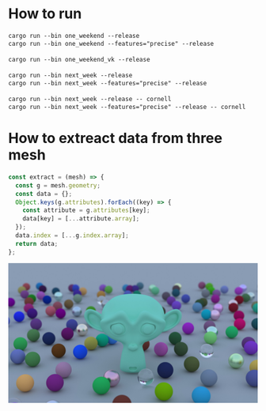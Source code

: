# How to run

    cargo run --bin one_weekend --release
    cargo run --bin one_weekend --features="precise" --release
    
    cargo run --bin one_weekend_vk --release

    cargo run --bin next_week --release
    cargo run --bin next_week --features="precise" --release

    cargo run --bin next_week --release -- cornell
    cargo run --bin next_week --features="precise" --release -- cornell

# How to extreact data from three mesh

```javascript
const extract = (mesh) => {
  const g = mesh.geometry;
  const data = {};
  Object.keys(g.attributes).forEach((key) => {
    const attribute = g.attributes[key];
    data[key] = [...attribute.array];
  });
  data.index = [...g.index.array];
  return data;
};
```

![monkey_diffuse](https://github.com/vinneyto/school/blob/main/ray_tracing/monkey_diffuse.jpg?raw=true)
